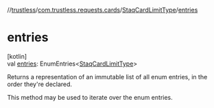 //[trustless](../../../index.md)/[com.trustless.requests.cards](../index.md)/[StaqCardLimitType](index.md)/[entries](entries.md)

# entries

[kotlin]\
val [entries](entries.md): EnumEntries&lt;[StaqCardLimitType](index.md)&gt;

Returns a representation of an immutable list of all enum entries, in the order they're declared.

This method may be used to iterate over the enum entries.

